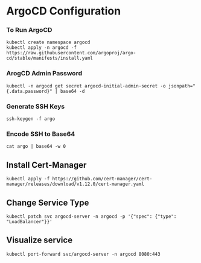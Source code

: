 # ArgoCD Configuration

### To Run ArgoCD

```
kubectl create namespace argocd
kubectl apply -n argocd -f https://raw.githubusercontent.com/argoproj/argo-cd/stable/manifests/install.yaml
```

### ArogCD Admin Password

```
kubectl -n argocd get secret argocd-initial-admin-secret -o jsonpath="{.data.password}" | base64 -d
```

### Generate SSH Keys

```
ssh-keygen -f argo
```

### Encode SSH to Base64

```
cat argo | base64 -w 0
```

## Install Cert-Manager

```
kubectl apply -f https://github.com/cert-manager/cert-manager/releases/download/v1.12.0/cert-manager.yaml
```

## Change Service Type

```
kubectl patch svc argocd-server -n argocd -p '{"spec": {"type": "LoadBalancer"}}'
```

## Visualize service

```
kubectl port-forward svc/argocd-server -n argocd 8080:443
```